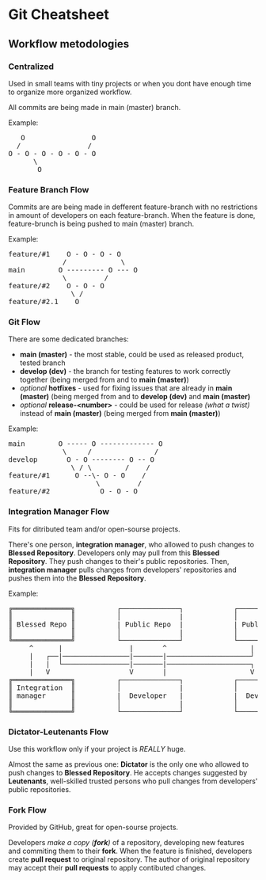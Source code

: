 # Git Cheatsheet

## Workflow metodologies

### Centralized

Used in small teams with tiny projects or when you dont have enough time to organize more organized workflow.

All commits are being made in main (master) branch.

Example:

<pre>
   O                O
  /                /
O - O - O - O - O - O
      \
       O
</pre>

### Feature Branch Flow

Commits are are being made in defferent feature-branch with no restrictions in amount of developers on each feature-branch. When the feature is done, feature-brunch is being pushed to main (master) branch.

Example:

<pre>
feature/#1    O - O - O - O
             /             \
main        O --------- O --- O
             \         /
feature/#2    O - O - O
               \ /
feature/#2.1    O
</pre>

### Git Flow

There are some dedicated branches:

- **main (master)** - the most stable, could be used as released product, tested branch
- **develop (dev)** - the branch for testing features to work correctly together (being merged from and to **main (master)**)
- *optional* **hotfixes** - used for fixing issues that are already in **main (master)** (being merged from and to **develop (dev)** and **main (master)**
- *optional* **release-\<number\>** - could be used for release *(what a twist)* instead of **main (master)** (being merged from **main (master)**)

Example:

<pre>
main        O ----- O ------------- O
             \     /               /
develop       O - O -------- O -- O
               \ / \        /    /
feature/#1      O --\- O - O    /
                     \         /
feature/#2            O - O - O
</pre>

### Integration Manager Flow

Fits for ditributed team and/or open-sourse projects.

There's one person, **integration manager**, who allowed to push changes to **Blessed Repository**. Developers only may pull from this **Blessed Repository**. They push changes to their's public repositories. Then, **integration manager** pulls changes from developers' repositories and pushes them into the **Blessed Repository**.

Example:

<pre>
╔══════════════╗          ┌──────────────┐            ┌──────────────┐
║              ║          │              |            │              |
║ Blessed Repo ║          | Public Repo  |            | Public Repo  |
║              ║          │              |            │              |
╚══════════════╝          └──────────────┘            └──────────────┘
     ^      |                |       ^                    |       ^
     |   ┌──|────────────────|───────|────────────────────┘       |
     |   |  └────────────────|───────|────────────────────┐       |
     |   V                   V       |                    V       |
╔══════════════╗          ┌──────────────┐            ┌──────────────┐
║ Integration  ║          │              |            │              |
║ manager      ║          |  Developer   |            |  Developer   |
║              ║          │              |            │              |
╚══════════════╝          └──────────────┘            └──────────────┘
</pre>

### Dictator-Leutenants Flow

Use this workflow only if your project is *REALLY* huge.

Almost the same as previous one: **Dictator** is the only one who allowed to push changes to **Blessed Repository**. He accepts changes suggested by **Leutenants**, well-skilled trusted persons who pull changes from developers' public repositories.

### Fork Flow

Provided by GitHub, great for open-sourse projects.

Developers *make a copy (**fork**)* of a repository, developing new features and commiting them to their **fork**. When the feature is finished, developers create **pull request** to original repository. The author of original repository may accept their **pull requests** to apply contibuted changes.
